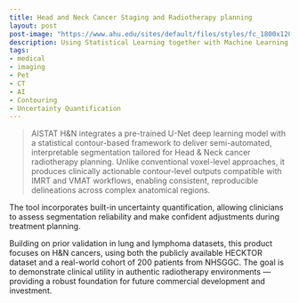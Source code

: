 ```yaml
---
title: Head and Neck Cancer Staging and Radiotherapy planning 
layout: post
post-image: "https://www.ahu.edu/sites/default/files/styles/fc_1800x1200/public/media/doctor-operating-ct-scanner.jpg"
description: Using Statistical Learning together with Machine Learning and AI to develop a framework for contouring medical images
tags:
- medical
- imaging
- Pet
- CT
- AI
- Contouring
- Uncertainty Quantification
---
```



> AISTAT H&N integrates a pre-trained U-Net deep learning model with a statistical contour-based framework to deliver semi-automated, interpretable segmentation tailored for Head & Neck cancer radiotherapy planning. Unlike conventional voxel-level approaches, it produces clinically actionable contour-level outputs compatible with IMRT and VMAT workflows, enabling consistent, reproducible delineations across complex anatomical regions.

The tool incorporates built-in uncertainty quantification, allowing clinicians to assess segmentation reliability and make confident adjustments during treatment planning.

Building on prior validation in lung and lymphoma datasets, this product focuses on H&N cancers, using both the publicly available HECKTOR dataset and a real-world cohort of 200 patients from NHSGGC. The goal is to demonstrate clinical utility in authentic radiotherapy environments — providing a robust foundation for future commercial development and investment.